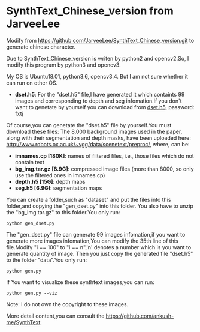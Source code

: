 # SynthText_Chinese_version from JarveeLee

Modify from https://github.com/JarveeLee/SynthText_Chinese_version.git to generate chinese character.

Due to SynthText_Chinese_version is writen by python2 and opencv2.So, I modify this program by python3 and opencv3.

My OS is Ubuntu18.01, python3.6, opencv3.4. But I am not sure whether it can run on other OS.

- **dset.h5**: For the "dset.h5" file,I have generated it which containts 99 images and corresponding to depth and seg 
infomation.If you don't want to genetate by yourself you can download from 
[dset.h5](https://pan.baidu.com/s/1-s7b_68O-GTK3dH4OJt6zw), password: fxtj

Of course,you can genetate the "dset.h5" file by yourself.You must download these files:
The 8,000 background images used in the paper, along with their segmentation and depth masks, 
have been uploaded here: http://www.robots.ox.ac.uk/~vgg/data/scenetext/preproc/<filename>, where, <filename> can be:

- **imnames.cp [180K]**: names of filtered files, i.e., those files which do not contain text
- **bg_img.tar.gz [8.9G]**: compressed image files (more than 8000, so only use the filtered ones in imnames.cp)
- **depth.h5 [15G]**: depth maps
- **seg.h5 [6.9G]**: segmentation maps

You can create a folder,such as "dataset" and put the files into this folder,and copying the "gen_dset.py" into this folder.
You also have to unzip the "bg_img.tar.gz" to this folder.You only run:
```
python gen_dset.py
```
The "gen_dset.py" file can generate 99 images infomation,if you want to generate more images infomation,You can modify the 
35th line of this file.Modify "i == 100" to "i == n",'n' denotes a number which is you want to generate quantity of image.
Then you just copy the generated file "dset.h5" to the folder "data".You only run:
```
python gen.py
```
If You want to visualize these synthtext images,you can run:
```
python gen.py --viz
```

Note: I do not own the copyright to these images.



More detail content,you can consult the https://github.com/ankush-me/SynthText.
